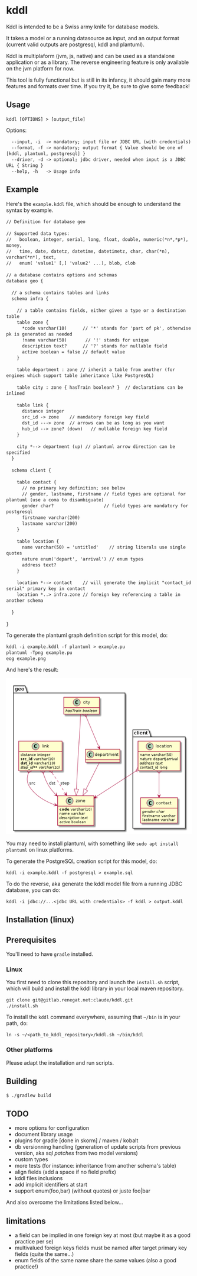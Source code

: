 ﻿# kddl

Kddl is intended to be a Swiss army knife for database models.

It takes a model or a running datasource as input, and an output format (current valid outputs are postgresql, kddl and plantuml).

Kddl is multiplaform (jvm, js, native) and can be used as a standalone application or as a library. The reverse engineering feature is only available on the jvm platform for now.

This tool is fully functional but is still in its infancy, it should gain many more features and formats over time. If you try it, be sure to give some feedback!

## Usage

```
kddl [OPTIONS] > [output_file]
```

Options:
```
  --input, -i  -> mandatory; input file or JDBC URL (with credentials)
  --format, -f -> mandatory; output format { Value should be one of [kddl, plantuml, postgresql] }
  --driver, -d -> optional; jdbc driver, needed when input is a JDBC URL { String }
  --help, -h   -> Usage info 

```

## Example

Here's the `example.kddl` file, which should be enough to understand the syntax by example.

```
// Definition for database geo

// Supported data types:
//   boolean, integer, serial, long, float, double, numeric(*n*,*p*), money,
//   time, date, datetz, datetime, datetimetz, char, char(*n), varchar(*n*), text,
//   enum( 'value1' [,] 'value2' ...), blob, clob

// a database contains options and schemas
database geo {

  // a schema contains tables and links
  schema infra {

    // a table contains fields, either given a type or a destination table
    table zone {
      *code varchar(10)      // '*' stands for 'part of pk', otherwise pk is generated as needed
      !name varchar(50)       // '!' stands for unique
      description text?      // '?' stands for nullable field
      active boolean = false // default value
    }

    table department : zone // inherit a table from another (for engines which support table inheritance like PostgresQL)

    table city : zone { hasTrain boolean? }  // declarations can be inlined

    table link {
      distance integer
      src_id -> zone    // mandatory foreign key field
      dst_id ---> zone  // arrows can be as long as you want
      hub_id --> zone? (down)   // nullable foreign key field
    }

    city *--> department (up) // plantuml arrow direction can be specified
  }

  schema client {

    table contact {
      // no primary key definition; see below
      // gender, lastname, firstname // field types are optional for plantuml (use a coma to disambiguate)
      gender char?                   // field types are mandatory for postgresql
      firstname varchar(200)
      lastname varchar(200)
    }

    table location {
      name varchar(50) = 'untitled'    // string literals use single quotes
      nature enum('depart', 'arrival') // enum types
      address text?
    }

    location *--> contact    // will generate the implicit "contact_id serial" primary key in contact
    location *..> infra.zone // foreign key referencing a table in another schema

  }

}
```

To generate the plantuml graph definition script for this model, do:

```shell
kddl -i example.kddl -f plantuml > example.pu
plantuml -Tpng example.pu
eog example.png
```

And here's the result:

![](example.png)

You may need to install plantuml, with something like `sudo apt install plantuml` on linux platforms.

To generate the PostgreSQL creation script for this model, do:

```shell
kddl -i example.kddl -f postgresql > example.sql
```

To do the reverse, aka generate the kddl model file from a running JDBC database, you can do:

```
kddl -i jdbc://...<jdbc URL with credentials> -f kddl > output.kddl
```

## Installation (linux)

## Prerequisites

You'll need to have `gradle` installed.

### Linux

You first need to clone this repository and launch the `install.sh` script, which will build and install the kddl library in your local maven repository.

```shell
git clone git@gitlab.renegat.net:claude/kddl.git
./install.sh
```

To install the `kddl` command everywhere, assuming that `~/bin` is in your path, do:

```shell
ln -s ~/<path_to_kddl_repository>/kddl.sh ~/bin/kddl
```

### Other platforms

Please adapt the installation and run scripts.

## Building

```
$ ./gradlew build
```

## TODO

- more options for configuration
- document library usage
- plugins for gradle [done in skorm] / maven / kobalt
- db versionning handling (generation of update scripts from previous version, aka sql *patches* from two model versions)
- custom types
- more tests (for instance: inheritance from another schema's table)
- align fields (add a space if no field prefix)
- kddl files inclusions
- add implicit identifiers at start
- support enum(foo,bar) (without quotes) or juste foo|bar

And also overcome the limitations listed below...

## limitations

+ a field can be implied in one foreign key at most (but maybe it as a good practice per se)
+ multivalued foreign keys fields must be named after target primary key fields (quite the same...)
+ enum fields of the same name share the same values (also a good practice!)
